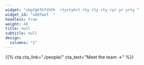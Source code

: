 ```yaml
---
widget: "cbgfghfhfthth  rtyrtyhrt rty rty rty ryr yr yrty "
widget_id: "sddfwef  "
headless: true
weight: 40
title: null
subtitle: null
design:
  columns: "1"
---
```


{{% cta cta_link="./people/" cta_text="Meet the team →" %}}
